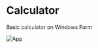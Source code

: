 # Calculator
Basic calculator on Windows Form

<img src="https://github.com/Erykalin1986/Calculator/Calculator/images/app.png" alt="App">
<!-- <img src="https://raw.githubusercontent.com/github/explore/80688e429a7d4ef2fca1e82350fe8e3517d3494d/topics/html/html.png" alt="App" height="44"> -->